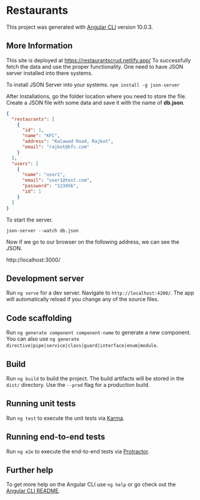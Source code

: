 # Restaurants

This project was generated with [Angular CLI](https://github.com/angular/angular-cli) version 10.0.3.

## More Information

This site is deployed at https://restaurantscrud.netlify.app/
To successfully fetch the data and use the proper functionality. One need to have JSON server installed into there systems.

To install JSON Server into your systems.
``` npm install -g json-server ```

After Installations, go the folder location where you need to store the file. Create a JSON file with some data and save it with the name of **db.json**.
```json
{
  "restaurants": [
    {
      "id": 1,
      "name": "KFC",
      "address": "Kalawad Road, Rajkot",
      "email": "rajkot@kfc.com"
    }
  ],
  "users": [
    {
      "name": "user1",
      "email": "user1@test.com",
      "password": "123456",
      "id": 1
    }
  ]
}
```

To start the server.

```json-server --watch db.json```

Now if we go to our browser on the following address, we can see the JSON.

http://localhost:3000/

## Development server

Run `ng serve` for a dev server. Navigate to `http://localhost:4200/`. The app will automatically reload if you change any of the source files.

## Code scaffolding

Run `ng generate component component-name` to generate a new component. You can also use `ng generate directive|pipe|service|class|guard|interface|enum|module`.

## Build

Run `ng build` to build the project. The build artifacts will be stored in the `dist/` directory. Use the `--prod` flag for a production build.

## Running unit tests

Run `ng test` to execute the unit tests via [Karma](https://karma-runner.github.io).

## Running end-to-end tests

Run `ng e2e` to execute the end-to-end tests via [Protractor](http://www.protractortest.org/).

## Further help

To get more help on the Angular CLI use `ng help` or go check out the [Angular CLI README](https://github.com/angular/angular-cli/blob/master/README.md).
